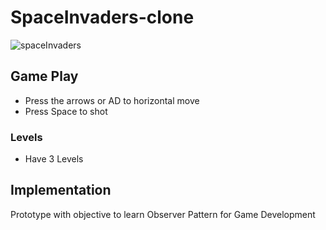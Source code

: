 # SpaceInvaders-clone

![spaceInvaders](https://user-images.githubusercontent.com/33491353/115630069-ca442a80-a2d9-11eb-8134-e797ceae9875.jpg)


## Game Play 

- Press the arrows or AD to horizontal move
- Press Space to shot 

### Levels 
- Have 3 Levels

## Implementation

Prototype with objective to learn Observer Pattern for Game Development
